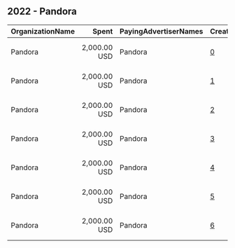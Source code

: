 ## 2022 - Pandora 
|OrganizationName|Spent|PayingAdvertiserNames|CreativeUrls|Impressions|Genders|AgeBrackets|CountryCodes|BillingAddresses|CandidateBallotInformation|
|:---|---:|:---|:---|---:|:---|:---|:---|:---|:---|
|Pandora|2,000.00 USD|Pandora|[0](https://www.snap.com/political-ads/asset/3dbbab9f5e668e8ec33d83a1b64312eb4b51efb0689c0bcaf981e1770839deae?mediaType=mp4)|128,646||18+|united states|"2100 Franklin Tower, 7th Floor,Oakland,94612,US"|Register to vote|
|Pandora|2,000.00 USD|Pandora|[1](https://www.snap.com/political-ads/asset/b6922390840eba77d2b9a389309b258c8de3318909aa8441d55862abcd7bb013?mediaType=mp4)|121,778||18+|united states|"2100 Franklin Tower, 7th Floor,Oakland,94612,US"|Register to vote|
|Pandora|2,000.00 USD|Pandora|[2](https://www.snap.com/political-ads/asset/0dd66b62b971a93e411c4edae21e335f35afb3533fa0c56ac51119f7f6cab1be?mediaType=mp4)|113,819||18+|united states|"2100 Franklin Tower, 7th Floor,Oakland,94612,US"|Register to vote|
|Pandora|2,000.00 USD|Pandora|[3](https://www.snap.com/political-ads/asset/6cedaa48f4e4ecf065bcb0b73352f0217fda4d487203ee92a25d2f8a1dbb1f4d?mediaType=mp4)|110,648||18+|united states|"2100 Franklin Tower, 7th Floor,Oakland,94612,US"|Register to vote|
|Pandora|2,000.00 USD|Pandora|[4](https://www.snap.com/political-ads/asset/4d66b411cc6cdaf63c124cabb7f72ab9c2e70a8edd55d903e530fe4ea53d63d2?mediaType=mp4)|73,377||18+|united states|"2100 Franklin Tower, 7th Floor,Oakland,94612,US"|Register to vote|
|Pandora|2,000.00 USD|Pandora|[5](https://www.snap.com/political-ads/asset/a13a142feca855e7e97ac14a6a59eead98ddc2ff719dfabc8543b0ef31701f79?mediaType=mp4)|66,843|FEMALE|18+|united states|"2100 Franklin Tower, 7th Floor,Oakland,94612,US"|Register to vote|
|Pandora|2,000.00 USD|Pandora|[6](https://www.snap.com/political-ads/asset/0b863e2a22809003d6f444b7f418db8070c7bebb3a76adb00d8d42f12ddbe8c4?mediaType=mp4)|56,962||18+|united states|"2100 Franklin Tower, 7th Floor,Oakland,94612,US"|Register to vote|
